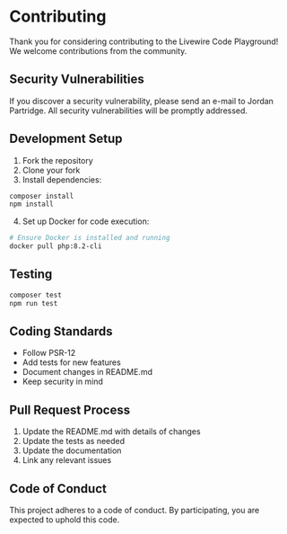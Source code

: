 # Contributing

Thank you for considering contributing to the Livewire Code Playground! We welcome contributions from the community.

## Security Vulnerabilities

If you discover a security vulnerability, please send an e-mail to Jordan Partridge. All security vulnerabilities will be promptly addressed.

## Development Setup

1. Fork the repository
2. Clone your fork
3. Install dependencies:

```bash
composer install
npm install
```

4. Set up Docker for code execution:
```bash
# Ensure Docker is installed and running
docker pull php:8.2-cli
```

## Testing

```bash
composer test
npm run test
```

## Coding Standards

- Follow PSR-12
- Add tests for new features
- Document changes in README.md
- Keep security in mind

## Pull Request Process

1. Update the README.md with details of changes
2. Update the tests as needed
3. Update the documentation
4. Link any relevant issues

## Code of Conduct

This project adheres to a code of conduct. By participating, you are expected to uphold this code.